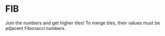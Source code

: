 # FIB
Join the numbers and get higher tiles! To merge tiles, their values must be adjacent Fibonacci numbers.
